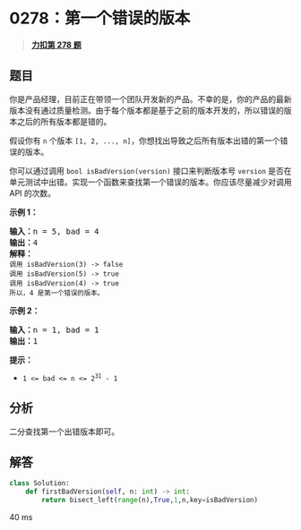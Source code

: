 # 0278：第一个错误的版本


> <u>**[力扣第 278 题](https://leetcode.cn/problems/first-bad-version/)**</u>

## 题目

<p>你是产品经理，目前正在带领一个团队开发新的产品。不幸的是，你的产品的最新版本没有通过质量检测。由于每个版本都是基于之前的版本开发的，所以错误的版本之后的所有版本都是错的。</p>

<p>假设你有 <code>n</code> 个版本 <code>[1, 2, ..., n]</code>，你想找出导致之后所有版本出错的第一个错误的版本。</p>

<p>你可以通过调用 <code>bool isBadVersion(version)</code> 接口来判断版本号 <code>version</code> 是否在单元测试中出错。实现一个函数来查找第一个错误的版本。你应该尽量减少对调用 API 的次数。</p>


<p><strong>示例 1：</strong></p>

<pre>
<strong>输入：</strong>n = 5, bad = 4
<strong>输出：</strong>4
<strong>解释：</strong>
<code>调用 isBadVersion(3) -> false
调用 isBadVersion(5) -> true
调用 isBadVersion(4) -> true</code>
<code>所以，4 是第一个错误的版本。</code>
</pre>

<p><strong>示例 2：</strong></p>

<pre>
<strong>输入：</strong>n = 1, bad = 1
<strong>输出：</strong>1
</pre>



<p><strong>提示：</strong></p>

<ul>
<li><code>1 <= bad <= n <= 2<sup>31</sup> - 1</code></li>
</ul>


## 分析

二分查找第一个出错版本即可。

## 解答

```python
class Solution:
    def firstBadVersion(self, n: int) -> int:
        return bisect_left(range(n),True,1,n,key=isBadVersion)
```
40 ms

